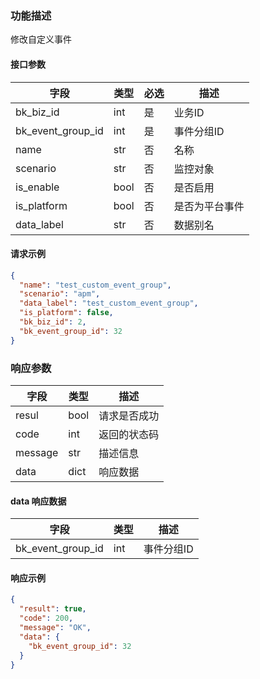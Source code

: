 ### 功能描述

修改自定义事件


#### 接口参数

| 字段                | 类型   | 必选 | 描述      |
|-------------------|------|----|---------|
| bk_biz_id         | int  | 是  | 业务ID    |
| bk_event_group_id | int  | 是  | 事件分组ID  |
| name              | str  | 否  | 名称      |
| scenario          | str  | 否  | 监控对象    |
| is_enable         | bool | 否  | 是否启用    |
| is_platform       | bool | 否  | 是否为平台事件 |
| data_label        | str  | 否  | 数据别名    |

#### 请求示例

```json
{
  "name": "test_custom_event_group",
  "scenario": "apm",
  "data_label": "test_custom_event_group",
  "is_platform": false,
  "bk_biz_id": 2,
  "bk_event_group_id": 32
}
```

### 响应参数

| 字段      | 类型   | 描述     |
|---------|------|--------|
| resul   | bool | 请求是否成功 |
| code    | int  | 返回的状态码 |
| message | str  | 描述信息   |
| data    | dict | 响应数据   |

#### data 响应数据

| 字段                | 类型  | 描述     |
|-------------------|-----|--------|
| bk_event_group_id | int | 事件分组ID |

#### 响应示例

```json
{
  "result": true,
  "code": 200,
  "message": "OK",
  "data": {
    "bk_event_group_id": 32
  }
}
```

